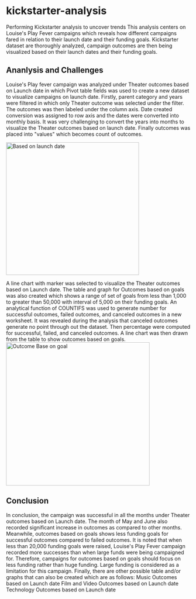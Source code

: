 # kickstarter-analysis
Performing Kickstarter analysis to uncover trends
This analysis centers on Louise's Play Fever campaigns which reveals how different campaigns fared in relation to their launch date and their funding goals. Kickstarter dataset are thoroughly analyzed, campaign outcomes are then being visualized based on their launch dates and their funding goals.
## Ananlysis and Challenges
Louise's Play fever campaign was analyzed under Theater outcomes based on Launch date in which Pivot table fields was used to create a new dataset to visualize campaigns on launch date. Firstly, parent category and years were filtered in which only Theater outcome was selected under the filter. The outcomes was then labeled under the column axis. Date created conversion was assigned to row axis and the dates were converted into monthly basis. It was very challenging to convert the years into months to visualize the Theater outcomes based on launch date. Finally outcomes was placed into "values" which becomes count of outcomes.

<img width="363" alt="Based on launch date" src="https://user-images.githubusercontent.com/89113627/133306658-fc908b11-559f-43e7-aec3-93bca88c09fd.PNG">

A line chart with marker was selected to visualize the Theater outcomes based on Launch date.
The table and graph for Outcomes based on goals was also created which shows a range of set of goals from less than 1,000 to greater than 50,000 with interval of 5,000 on their funding goals. An analytical function of COUNTIFS was used to generate number for successful outcomes, failed outcomes, and canceled outcomes in a  new worksheet. It was revealed during the analysis that canceled outcomes generate no point through out the dataset. Then percentage were computed for successful, failed, and canceled outcomes.
A line chart was then drawn from the table to show outcomes based on goals.
<img width="392" alt="Outcome Base on goal" src="https://user-images.githubusercontent.com/89113627/133306260-83ea4f96-02a7-4caa-ae68-4582b77562b9.PNG">


## Conclusion
In conclusion, the campaign was successful in all the months under Theater outcomes based on Launch date. The month of May and June also recorded significant increase in outcomes as compared to other months.
Meanwhile, outcomes based on goals shows less funding goals for successful outcomes compared to failed outcomes. It is noted that when less than 20,000 funding goals were raised, Louise's Play Fever campaign recorded more successes than when large funds were being campaigned for. Therefore, campaigns for outcomes based on goals should focus on less funding rather than huge funding. Large funding is considered as a limitation for this campaign.
Finally, there are other possible table and/or graphs that can also be created which are as follows:
Music Outcomes based on Launch date
Film and Video Outcomes based on Launch date
Technology Outcomes based on Launch date
